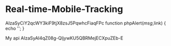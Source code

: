 # Real-time-Mobile-Tracking

AIzaSyCiY2qcWY3kiF9tjX8zsJ5PqwhcFiaqFPc
function phpAlert($msg,$link)
{
  echo '<script type="text/javascript">window.alert("'.$msg.'");window.location.href = "'.$link.'";</script>';
}


My api 
AIzaSyAI4qZ08g-QljywKU5QBRMejECXpuZEb-E
